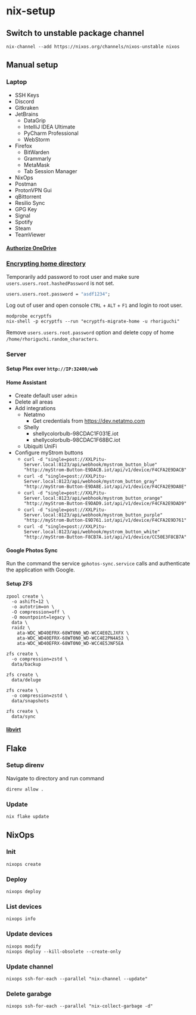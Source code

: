 # nix-setup

## Switch to unstable package channel

```console
nix-channel --add https://nixos.org/channels/nixos-unstable nixos
```

## Manual setup

### Laptop

- SSH Keys
- Discord
- Gitkraken
- JetBrains
  - DataGrip
  - IntelliJ IDEA Ultimate
  - PyCharm Professional
  - WebStorm
- Firefox
  - BitWarden
  - Grammarly
  - MetaMask
  - Tab Session Manager
- NixOps
- Postman
- ProtonVPN Gui
- qBittorrent
- Resilio Sync
- GPG Key
- Signal
- Spotify
- Steam
- TeamViewer

#### [Authorize OneDrive](https://github.com/abraunegg/onedrive/blob/master/docs/USAGE.md#authorize-the-application-with-your-onedrive-account)

### [Encrypting home directory](https://wiki.archlinux.org/title/ECryptfs#Encrypting_a_home_directory)

Temporarily add password to root user and make sure `users.users.root.hashedPassword` is not set.

```nix
users.users.root.password = "asdf1234";
```

Log out of user and open console `CTRL` + `ALT` + `F1` and login to root user.

```console
modprobe ecryptfs
nix-shell -p ecryptfs --run "ecryptfs-migrate-home -u rhoriguchi"
```

Remove `users.users.root.password` option and delete copy of home `/home/rhoriguchi.random_characters`.

### Server

#### Setup Plex over `http://IP:32400/web`

#### Home Assistant

- Create default user `admin`
- Delete all areas
- Add integrations
  - Netatmo
    - Get credentials from <https://dev.netatmo.com>
  - Shelly
    - shellycolorbulb-98CDAC1F031E.iot
    - shellycolorbulb-98CDAC1F68BC.iot
  - Ubiquiti UniFi
- Configure myStrom buttons
  - `curl -d "single=post://XXLPitu-Server.local:8123/api/webhook/mystrom_button_blue" "http://myStrom-Button-E9DACB.iot/api/v1/device/F4CFA2E9DACB"`
  - `curl -d "single=post://XXLPitu-Server.local:8123/api/webhook/mystrom_button_gray" "http://myStrom-Button-E9DA8E.iot/api/v1/device/F4CFA2E9DA8E"`
  - `curl -d "single=post://XXLPitu-Server.local:8123/api/webhook/mystrom_button_orange" "http://myStrom-Button-E9DAD9.iot/api/v1/device/F4CFA2E9DAD9"`
  - `curl -d "single=post://XXLPitu-Server.local:8123/api/webhook/mystrom_button_purple" "http://myStrom-Button-E9D761.iot/api/v1/device/F4CFA2E9D761"`
  - `curl -d "single=post://XXLPitu-Server.local:8123/api/webhook/mystrom_button_white" "http://myStrom-Button-F8CB7A.iot/api/v1/device/CC50E3F8CB7A"`

#### Google Photos Sync

Run the command the service `gphotos-sync.service` calls and authenticate the application with Google.

#### Setup ZFS

```console
zpool create \
  -o ashift=12 \
  -o autotrim=on \
  -O compression=off \
  -O mountpoint=legacy \
  data \
  raidz \
    ata-WDC_WD40EFRX-68WT0N0_WD-WCC4E0ZLJXFX \
    ata-WDC_WD40EFRX-68WT0N0_WD-WCC4E2PN4A53 \
    ata-WDC_WD40EFRX-68WT0N0_WD-WCC4E5JNF5EA

zfs create \
  -o compression=zstd \
  data/backup

zfs create \
  data/deluge

zfs create \
  -o compression=zstd \
  data/snapshots

zfs create \
  data/sync
```

#### [libvirt](configuration/devices/headless/server/libvirtd/README.md)

## Flake

### Setup direnv

Navigate to directory and run command

```console
direnv allow .
```

### Update

```console
nix flake update
```

## NixOps

### Init

```console
nixops create
```

### Deploy

```console
nixops deploy
```

### List devices

```console
nixops info
```

### Update devices

```console
nixops modify
nixops deploy --kill-obsolete --create-only
```

### Update channel

```console
nixops ssh-for-each --parallel "nix-channel --update"
```

### Delete garabge

```console
nixops ssh-for-each --parallel "nix-collect-garbage -d"
```
